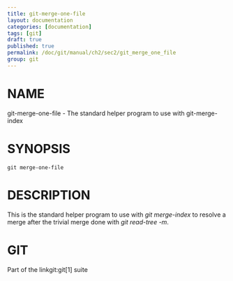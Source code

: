 ```yaml
---
title: git-merge-one-file
layout: documentation
categories: [documentation]
tags: [git]
draft: true
published: true
permalink: /doc/git/manual/ch2/sec2/git_merge_one_file
group: git
---
```


NAME
====

git-merge-one-file - The standard helper program to use with git-merge-index

SYNOPSIS
========

    git merge-one-file

DESCRIPTION
===========

This is the standard helper program to use with *git merge-index* to resolve a merge after the trivial merge done with *git read-tree -m*.

GIT
===

Part of the linkgit:git\[1\] suite
